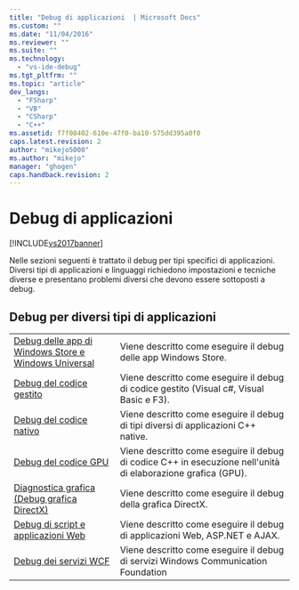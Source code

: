 ```yaml
---
title: "Debug di applicazioni  | Microsoft Docs"
ms.custom: ""
ms.date: "11/04/2016"
ms.reviewer: ""
ms.suite: ""
ms.technology: 
  - "vs-ide-debug"
ms.tgt_pltfrm: ""
ms.topic: "article"
dev_langs: 
  - "FSharp"
  - "VB"
  - "CSharp"
  - "C++"
ms.assetid: f7f08402-610e-47f0-ba10-575dd395a0f0
caps.latest.revision: 2
author: "mikejo5000"
ms.author: "mikejo"
manager: "ghogen"
caps.handback.revision: 2
---
```

# Debug di applicazioni 
[!INCLUDE[vs2017banner](../code-quality/includes/vs2017banner.md)]

Nelle sezioni seguenti è trattato il debug per tipi specifici di applicazioni.  Diversi tipi di applicazioni e linguaggi richiedono impostazioni e tecniche diverse e presentano problemi diversi che devono essere sottoposti a debug.  
  
## Debug per diversi tipi di applicazioni  
  
|||  
|-|-|  
|[Debug delle app di Windows Store e Windows Universal](../debugger/debugging-windows-store-and-windows-universal-apps.md)|Viene descritto come eseguire il debug delle app Windows Store.|  
|[Debug del codice gestito](../debugger/debugging-managed-code.md)|Viene descritto come eseguire il debug di codice gestito \(Visual c\#, Visual Basic e F3\).|  
|[Debug del codice nativo](../debugger/debugging-native-code.md)|Viene descritto come eseguire il debug di tipi diversi di applicazioni C\+\+ native.|  
|[Debug del codice GPU](../debugger/debugging-gpu-code.md)|Viene descritto come eseguire il debug di codice C\+\+ in esecuzione nell'unità di elaborazione grafica \(GPU\).|  
|[Diagnostica grafica \(Debug grafica DirectX\)](../debugger/visual-studio-graphics-diagnostics.md)|Viene descritto come eseguire il debug della grafica DirectX.|  
|[Debug di script e applicazioni Web](../debugger/debugging-web-applications-and-script.md)|Viene descritto come eseguire il debug di applicazioni Web, ASP.NET e AJAX.|  
|[Debug dei servizi WCF](../debugger/debugging-wcf-services.md)|Viene descritto come eseguire il debug di servizi Windows Communication Foundation|